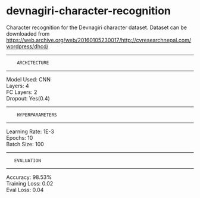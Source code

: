 # devnagiri-character-recognition
Character recognition for the Devnagiri character dataset.
Dataset can be downloaded from https://web.archive.org/web/20160105230017/http://cvresearchnepal.com/wordpress/dhcd/

---------------------------
        ARCHITECTURE
---------------------------

Model Used: CNN  
Layers:     4  
FC Layers:  2  
Dropout:    Yes(0.4)  

---------------------------
        HYPERPARAMETERS
---------------------------

Learning Rate: 1E-3  
Epochs:        10  
Batch Size:    100  

---------------------------
       EVALUATION
---------------------------

Accuracy:       98.53%  
Training Loss:  0.02  
Eval Loss:      0.04  
 


